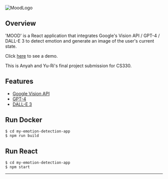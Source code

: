 ![MoodLogo](https://github.com/orangepulpsucks/AI_Expression_Detector/assets/42681894/4969656b-469f-4d9f-9f94-e76e6e21c6b9)

## Overview

'MOOD' is a React application that integrates Google's Vision API / GPT-4 / DALL-E 3 to detect emotion and generate an image of the user's current state. 

Click [here](https://www.youtube.com/watch?v=XFWfzq7Xrec) to see a demo.

This is Anyah and Yu-Ri's final project submission for CS330.
## Features
- [Google Vision API](https://cloud.google.com/vision?hl=en)
- [GPT-4](https://openai.com/gpt-4)
- [DALL-E 3](https://openai.com/dall-e-3)

## Run Docker
```
$ cd my-emotion-detection-app
$ npm run build
```


## Run React
```
$ cd my-emotion-detection-app
$ npm start
```


---

